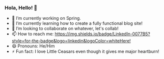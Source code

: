 ### Hola, Hello! 👋

<!--
**erik-ayala/erik-ayala** is a ✨ _special_ ✨ repository because its `README.md` (this file) appears on your GitHub profile.

Here are some ideas to get you started: -->

- 🔭 I’m currently working on Spring.
- 🌱 I’m currently learning how to create a fully functional blog site! 
- 👯 I’m looking to collaborate on whatever, let's collab!
- 📫 How to reach me: https://img.shields.io/badge/LinkedIn-0077B5?style=for-the-badge&logo=linkedin&logoColor=white<a href="https://www.linkedin.com/in/erik-ayala/">Here!</a>
- 😄 Pronouns: He/Him
- ⚡ Fun fact: I love Little Ceasars even though it gives me major heartburn!

